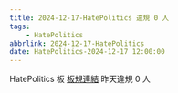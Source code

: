 ```yaml
---
title: 2024-12-17-HatePolitics 違規 0 人
tags:
    - HatePolitics
abbrlink: 2024-12-17-HatePolitics
date: HatePolitics-2024-12-17 12:00:00
---
```

HatePolitics 板 [板規連結](https://www.ptt.cc/bbs/HatePolitics/M.1617115262.A.D60.html)
昨天違規 0 人
